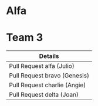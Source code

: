 # Alfa
# Team 3

| Details |
| ------------- |
| Pull Request alfa (Julio) |
| Pull Request bravo (Genesis) |
| Pull Request charlie (Angie) |
| Pull Request delta (Joan) |
